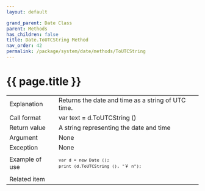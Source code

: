 ```yaml
---
layout: default

grand_parent: Date Class
parent: Methods
has_children: false
title: Date.ToUTCString Method
nav_order: 42
permalink: /package/system/date/methods/ToUTCString
---
```

# {{ page.title }}


<table>
  <tr>
    <td>Explanation</td>
    <td colspan="2">Returns the date and time as a string of UTC time.</td>
  </tr>
  <tr>
    <td>Call format</td>
    <td colspan="2">var text = d.ToUTCString ()</td>
  </tr>
  <tr>
    <td>Return value</td>
    <td colspan="2">A string representing the date and time</td>
  </tr>  
  <tr>
    <td>Argument</td>
    <td colspan="2">None</td>
  </tr>
  <tr>
    <td>Exception</td>
    <td colspan="2">None</td>
  </tr>
  <tr>
    <td>Example of use</td>
    <td colspan="2"><code><pre>var d = new Date ();
print (d.ToUTCString (), "￥ n");</pre></code></td>
  </tr>
  <tr>
    <td>Related item</td>
    <td colspan="2"></td>
  </tr>
</table>

